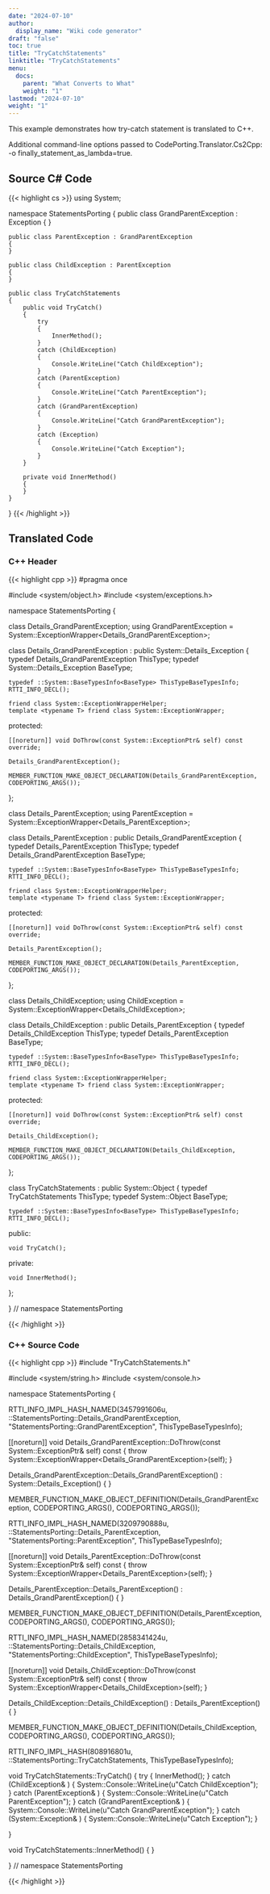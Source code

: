 ```yaml
---
date: "2024-07-10"
author:
  display_name: "Wiki code generator"
draft: "false"
toc: true
title: "TryCatchStatements"
linktitle: "TryCatchStatements"
menu:
  docs:
    parent: "What Converts to What"
    weight: "1"
lastmod: "2024-07-10"
weight: "1"
---
```


This example demonstrates how try-catch statement is translated to C++.

Additional command-line options passed to CodePorting.Translator.Cs2Cpp: -o finally_statement_as_lambda=true.

## Source C# Code ##

{{< highlight cs >}}
using System;

namespace StatementsPorting
{
    public class GrandParentException : Exception
    {
    }

    public class ParentException : GrandParentException
    {
    }

    public class ChildException : ParentException
    {
    }

    public class TryCatchStatements
    {
        public void TryCatch()
        {
            try
            {
                InnerMethod();
            }
            catch (ChildException)
            {
                Console.WriteLine("Catch ChildException");
            }
            catch (ParentException)
            {
                Console.WriteLine("Catch ParentException");
            }
            catch (GrandParentException)
            {
                Console.WriteLine("Catch GrandParentException");
            }
            catch (Exception)
            {
                Console.WriteLine("Catch Exception");
            }
        }

        private void InnerMethod()
        {
        }
    }
}
{{< /highlight >}}

## Translated Code ##

### C++ Header ###

{{< highlight cpp >}}
#pragma once

#include <system/object.h>
#include <system/exceptions.h>

namespace StatementsPorting {

class Details_GrandParentException;
using GrandParentException = System::ExceptionWrapper<Details_GrandParentException>;

class Details_GrandParentException : public System::Details_Exception
{
    typedef Details_GrandParentException ThisType;
    typedef System::Details_Exception BaseType;
    
    typedef ::System::BaseTypesInfo<BaseType> ThisTypeBaseTypesInfo;
    RTTI_INFO_DECL();
    
    friend class System::ExceptionWrapperHelper;
    template <typename T> friend class System::ExceptionWrapper;
    
protected:

    [[noreturn]] void DoThrow(const System::ExceptionPtr& self) const override;
    
    Details_GrandParentException();
    
    MEMBER_FUNCTION_MAKE_OBJECT_DECLARATION(Details_GrandParentException, CODEPORTING_ARGS());
    
};

class Details_ParentException;
using ParentException = System::ExceptionWrapper<Details_ParentException>;

class Details_ParentException : public Details_GrandParentException
{
    typedef Details_ParentException ThisType;
    typedef Details_GrandParentException BaseType;
    
    typedef ::System::BaseTypesInfo<BaseType> ThisTypeBaseTypesInfo;
    RTTI_INFO_DECL();
    
    friend class System::ExceptionWrapperHelper;
    template <typename T> friend class System::ExceptionWrapper;
    
protected:

    [[noreturn]] void DoThrow(const System::ExceptionPtr& self) const override;
    
    Details_ParentException();
    
    MEMBER_FUNCTION_MAKE_OBJECT_DECLARATION(Details_ParentException, CODEPORTING_ARGS());
    
};

class Details_ChildException;
using ChildException = System::ExceptionWrapper<Details_ChildException>;

class Details_ChildException : public Details_ParentException
{
    typedef Details_ChildException ThisType;
    typedef Details_ParentException BaseType;
    
    typedef ::System::BaseTypesInfo<BaseType> ThisTypeBaseTypesInfo;
    RTTI_INFO_DECL();
    
    friend class System::ExceptionWrapperHelper;
    template <typename T> friend class System::ExceptionWrapper;
    
protected:

    [[noreturn]] void DoThrow(const System::ExceptionPtr& self) const override;
    
    Details_ChildException();
    
    MEMBER_FUNCTION_MAKE_OBJECT_DECLARATION(Details_ChildException, CODEPORTING_ARGS());
    
};

class TryCatchStatements : public System::Object
{
    typedef TryCatchStatements ThisType;
    typedef System::Object BaseType;
    
    typedef ::System::BaseTypesInfo<BaseType> ThisTypeBaseTypesInfo;
    RTTI_INFO_DECL();
    
public:

    void TryCatch();
    
private:

    void InnerMethod();
    
};

} // namespace StatementsPorting



{{< /highlight >}}

### C++ Source Code ###

{{< highlight cpp >}}
#include "TryCatchStatements.h"

#include <system/string.h>
#include <system/console.h>

namespace StatementsPorting {

RTTI_INFO_IMPL_HASH_NAMED(3457991606u, ::StatementsPorting::Details_GrandParentException, "StatementsPorting::GrandParentException", ThisTypeBaseTypesInfo);

[[noreturn]] void Details_GrandParentException::DoThrow(const System::ExceptionPtr& self) const
{
    throw System::ExceptionWrapper<Details_GrandParentException>(self);
}

Details_GrandParentException::Details_GrandParentException() : System::Details_Exception()
{
}

MEMBER_FUNCTION_MAKE_OBJECT_DEFINITION(Details_GrandParentException, CODEPORTING_ARGS(), CODEPORTING_ARGS());

RTTI_INFO_IMPL_HASH_NAMED(3209790888u, ::StatementsPorting::Details_ParentException, "StatementsPorting::ParentException", ThisTypeBaseTypesInfo);

[[noreturn]] void Details_ParentException::DoThrow(const System::ExceptionPtr& self) const
{
    throw System::ExceptionWrapper<Details_ParentException>(self);
}

Details_ParentException::Details_ParentException() : Details_GrandParentException()
{
}

MEMBER_FUNCTION_MAKE_OBJECT_DEFINITION(Details_ParentException, CODEPORTING_ARGS(), CODEPORTING_ARGS());

RTTI_INFO_IMPL_HASH_NAMED(2858341424u, ::StatementsPorting::Details_ChildException, "StatementsPorting::ChildException", ThisTypeBaseTypesInfo);

[[noreturn]] void Details_ChildException::DoThrow(const System::ExceptionPtr& self) const
{
    throw System::ExceptionWrapper<Details_ChildException>(self);
}

Details_ChildException::Details_ChildException() : Details_ParentException()
{
}

MEMBER_FUNCTION_MAKE_OBJECT_DEFINITION(Details_ChildException, CODEPORTING_ARGS(), CODEPORTING_ARGS());

RTTI_INFO_IMPL_HASH(808916801u, ::StatementsPorting::TryCatchStatements, ThisTypeBaseTypesInfo);

void TryCatchStatements::TryCatch()
{
    try
    {
        InnerMethod();
    }
    catch (ChildException& )
    {
        System::Console::WriteLine(u"Catch ChildException");
    }
    catch (ParentException& )
    {
        System::Console::WriteLine(u"Catch ParentException");
    }
    catch (GrandParentException& )
    {
        System::Console::WriteLine(u"Catch GrandParentException");
    }
    catch (System::Exception& )
    {
        System::Console::WriteLine(u"Catch Exception");
    }
    
}

void TryCatchStatements::InnerMethod()
{
}

} // namespace StatementsPorting

{{< /highlight >}}
